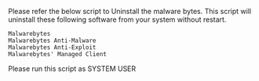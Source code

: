 Please refer the below script to Uninstall the malware bytes.
This script will uninstall these following software from your system without restart.

    Malwarebytes
    Malwarebytes Anti-Malware
    Malwarebytes Anti-Exploit 
    Malwarebytes' Managed Client 

Please run this script as SYSTEM USER